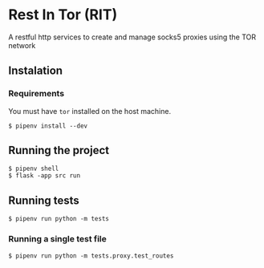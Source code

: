 # Rest In Tor (RIT)

A restful http services to create and manage socks5 proxies using the TOR network

## Instalation

### Requirements
You must have `tor` installed on the host machine.

```shell
$ pipenv install --dev
```

## Running the project

```shell
$ pipenv shell
$ flask -app src run
```

## Running tests

```shell
$ pipenv run python -m tests
```

### Running a single test file

```shell
$ pipenv run python -m tests.proxy.test_routes  
```
